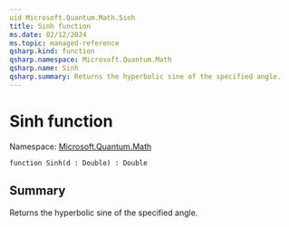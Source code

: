 ```yaml
---
uid Microsoft.Quantum.Math.Sinh
title: Sinh function
ms.date: 02/12/2024
ms.topic: managed-reference
qsharp.kind: function
qsharp.namespace: Microsoft.Quantum.Math
qsharp.name: Sinh
qsharp.summary: Returns the hyperbolic sine of the specified angle.
---
```


# Sinh function

Namespace: [Microsoft.Quantum.Math](xref:Microsoft.Quantum.Math)

```qsharp
function Sinh(d : Double) : Double
```

## Summary
Returns the hyperbolic sine of the specified angle.
